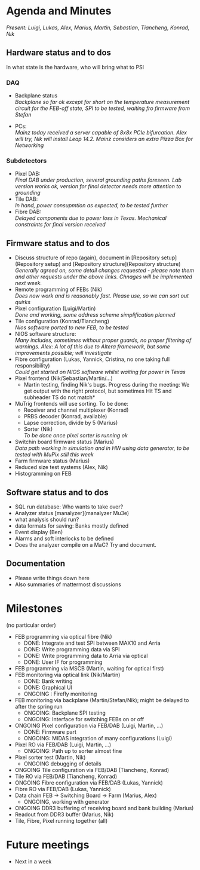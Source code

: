 # Agenda and Minutes

*Present: Luigi, Lukas, Alex, Marius, Martin, Sebastian, Tiancheng, Konrad, Nik*

## Hardware status and to dos

In what state is the hardware, who will bring what to PSI

### DAQ
* Backplane status  
    *Backplane so far ok except for short on the temperature measurement circuit for the FEB-off state, SPI to be tested, waiting fro firmware from Stefan*

* PCs:  
    *Mainz today received a server capable of 8x8x PCIe bifurcation. Alex will try, Nik will install Leap 14.2. Mainz considers an extra Pizza Box for Networking*

### Subdetectors
* Pixel DAB:  
    *Final DAB under production, several grounding paths foreseen. Lab version works ok, version for final detector needs more attention to grounding* 
* Tile DAB:  
    *In hand, power consupmtion as expected, to be tested further*
* Fibre DAB:  
    *Delayed components due to power loss in Texas. Mechanical constraints for final version received*
   
## Firmware status and to dos
* Discuss structure of repo (again), document in [Repository setup](Repository setup) and [Repository structure](Repository structure)  
   *Generally agreed on, some detail changes requested - please note them and other requests under the above links. Chnages will be implemented next week.*
* Remote programming of FEBs (Nik)  
   *Does now work and is reasonably fast. Please use, so we can sort out quirks*
* Pixel configuration (Luigi/Martin)  
   *Done and working, some address scheme simplification planned*
* Tile configuration (Konrad/Tiancheng)  
   *Nios software ported to new FEB, to be tested*  
* NIOS software structure:  
   *Many includes, sometimes without proper guards, no proper filtering of warnings. Alex: A lot of this due to Altera framework, but some improvements possible; will investigate*
* Fibre configuration (Lukas, Yannick, Cristina, no one taking full responsibility)  
   *Could get started on NIOS software whilst waiting for power in Texas*  
* Pixel frontend (Nik/Sebastian/Martin/...)  
   * Martin testing, finding Nik's bugs. Progress during the meeting: We get output with the right protocol, but sometimes Hit TS and subheader TS do not match*
* MuTrig frontends will use sorting. To be done:  
    * Receiver and channel multiplexer (Konrad)
    * PRBS decoder (Konrad, available)
    * Lapse correction, divide by 5 (Marius)
    * Sorter (Nik)  
       *To be done once pixel sorter is running ok*
* Switchin board firmware status (Marius)  
   *Data path working in simulation and in HW using data generator, to be tested with MuPix still this week*   
* Farm firmware status (Marius)  
* Reduced size test systems (Alex, Nik)     
* Histogramming on FEB  

## Software status and to dos
* SQL run database: Who wants to take over?  
* Analyzer status [manalyzer](manalyzer Mu3e)
* what analysis should run?  
* data formats for saving: Banks mostly defined
* Event display (Ben)
* Alarms and soft interlocks to be defined
* Does the analyzer compile on a MaC? Try and document.

## Documentation
* Please write things down here
* Also summaries of mattermost discussions


# Milestones
(no particular order)

* FEB programming via optical fibre (Nik)
     * DONE: Integrate and test SPI between MAX10 and Arria 
     * DONE: Write programming data via SPI
     * DONE: Write programming data to Arria via optical
     * DONE: User IF for programming
* FEB programming via MSCB (Martin, waiting for optical first)
* FEB monitoring via optical link (Nik/Martin)
     * DONE: Bank writing
     * DONE: Graphical UI
     * ONGOING : Firefly monitoring
* FEB monitoring via backplane (Martin/Stefan/Nik); might be delayed to after the spring run
     * ONGOING: Backplane SPI testing
     * ONGOING: Interface for switching FEBs on or off
* ONGOING Pixel configuration via FEB/DAB (Luigi, Martin, ...)
     * DONE: Firmware part
     * ONGOING: MIDAS integration of many configurations (Luigi)
* Pixel RO via FEB/DAB (Luigi, Martin, ...)
     * ONGOING: Path up to sorter almost fine
* Pixel sorter test (Martin, Nik)
     * ONGOING debugging of details
* ONGOING Tile configuration via FEB/DAB (Tiancheng, Konrad)
* Tile RO via FEB/DAB (Tiancheng, Konrad)
* ONGOING Fibre configuration via FEB/DAB (Lukas, Yannick)
* Fibre RO via FEB/DAB (Lukas, Yannick)
* Data chain FEB -> Switching Board -> Farm (Marius, Alex)
     * ONGOING, working with generator
* ONGOING DDR3 buffering of receiving board and bank building (Marius)
* Readout from DDR3 buffer (Marius, Nik)
* Tile, Fibre, Pixel running together (all)

# Future meetings

* Next in a week
